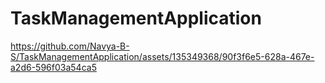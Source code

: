 # TaskManagementApplication

https://github.com/Navya-B-S/TaskManagementApplication/assets/135349368/90f3f6e5-628a-467e-a2d6-596f03a54ca5

